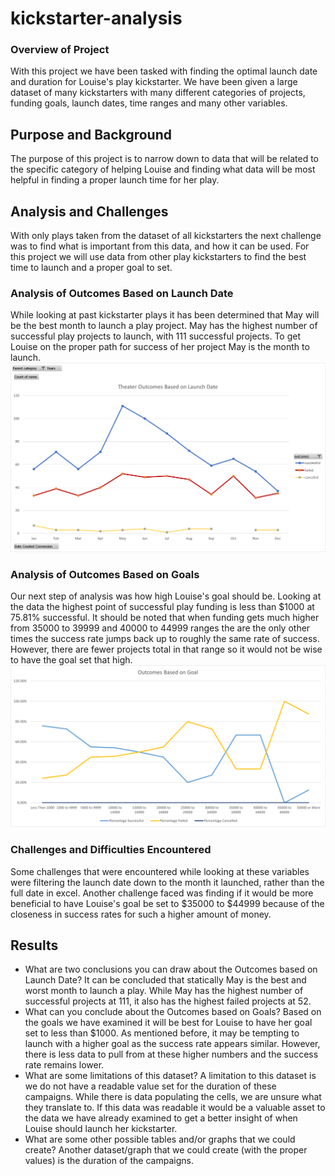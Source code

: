 # kickstarter-analysis

### Overview of Project
With this project we have been tasked with finding the optimal launch date and duration for Louise's play kickstarter. We have been given a large dataset of many kickstarters with many different categories of projects, funding goals, launch dates, time ranges and many other variables.
## Purpose and Background
The purpose of this project is to narrow down to data that will be related to the specific category of helping Louise and finding what data will be most helpful in finding a proper launch time for her play.
## Analysis and Challenges
With only plays taken from the dataset of all kickstarters the next challenge was to find what is important from this data, and how it can be used. For this project we will use data from other play kickstarters to find the best time to launch and a proper goal to set.
### Analysis of Outcomes Based on Launch Date
While looking at past kickstarter plays it has been determined that May will be the best month to launch a play project. May has the highest number of successful play projects to launch, with 111 successful projects. To get Louise on the proper path for success of her project May is the month to launch. ![Theater_Outcomes_vs_Launch](resources/Theater_Outcomes_vs_Launch.png)
### Analysis of Outcomes Based on Goals
Our next step of analysis was how high Louise's goal should be. Looking at the data the highest point of successful play funding is less than $1000 at 75.81% successful. It should be noted that when funding gets much higher from 35000 to 39999 and 40000 to 44999 ranges the are the only other times the success rate jumps back up to roughly the same rate of success. However, there are fewer projects total in that range so it would not be wise to have the goal set that high. ![Outcomes_vs_Goals](resources/Outcomes_vs_Goals.png)
### Challenges and Difficulties Encountered
Some challenges that were encountered while looking at these variables were filtering the launch date down to the month it launched, rather than the full date in excel. Another challenge faced was finding if it would be more beneficial  to have Louise's goal be set to $35000 to $44999 because of the closeness in success rates for such a higher amount of money.
## Results

- What are two conclusions you can draw about the Outcomes based on Launch Date?
It can be concluded that statically May is the best and worst month to launch a play. While May has the highest number of successful projects at 111, it also has the highest failed projects at 52.
- What can you conclude about the Outcomes based on Goals?
Based on the goals we have examined it will be best for Louise to have her goal set to less than $1000. As mentioned before, it may be tempting to launch with a higher goal as the success rate appears similar. However, there is less data to pull from at these higher numbers and the success rate remains lower.
- What are some limitations of this dataset?
A limitation to this dataset is we do not have a readable value set for the duration of these campaigns. While there is data populating the cells, we are unsure what they translate to. If this data was readable it would be a valuable asset to the data we have already examined to get a better insight of when Louise should launch her kickstarter.
- What are some other possible tables and/or graphs that we could create?
Another dataset/graph that we could create (with the proper values) is the duration of the campaigns.
